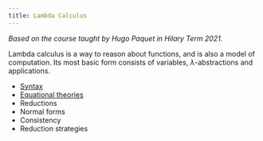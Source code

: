 ```yaml
---
title: Lambda Calculus
---
```


*Based on the course taught by Hugo Paquet in Hilary Term 2021.*

Lambda calculus is a way to reason about functions, and is also a model of
computation. Its most basic form consists of variables, $\lambda$-abstractions
and applications.

* [Syntax](notes/syntax.md)
* [Equational theories](notes/theories.md)
* Reductions
* Normal forms
* Consistency
* Reduction strategies
